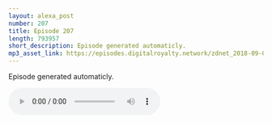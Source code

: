 ```yaml
---
layout: alexa_post
number: 207
title: Episode 207
length: 793957
short_description: Episode generated automaticly.
mp3_asset_link: https://episodes.digitalroyalty.network/zdnet_2018-09-06_01-00-09.mp3
---
```


Episode generated automaticly.

<audio controls>
    <source src="{{ page.mp3_asset_link }}" type="audio/mpeg">
</audio>